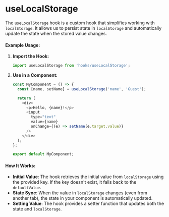 # useLocalStorage

The `useLocalStorage` hook is a custom hook that simplifies working with `localStorage`. It allows us to persist state in `localStorage` and automatically update the state when the stored value changes.

#### Example Usage:

1. **Import the Hook:**
   ```javascript
   import useLocalStorage from 'hooks/useLocalStorage';
   ```

2. **Use in a Component:**
   ```javascript
   const MyComponent = () => {
     const [name, setName] = useLocalStorage('name', 'Guest');

     return (
       <div>
         <p>Hello, {name}!</p>
         <input
           type="text"
           value={name}
           onChange={(e) => setName(e.target.value)}
         />
       </div>
     );
   };

   export default MyComponent;
   ```

#### How It Works:
- **Initial Value**: The hook retrieves the initial value from `localStorage` using the provided key. If the key doesn't exist, it falls back to the `defaultValue`.
- **State Sync**: When the value in `localStorage` changes (even from another tab), the state in your component is automatically updated.
- **Setting Value**: The hook provides a setter function that updates both the state and `localStorage`.
